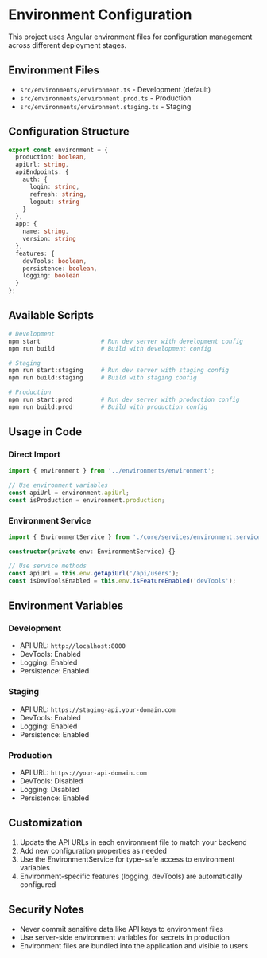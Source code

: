 # Environment Configuration

This project uses Angular environment files for configuration management across different deployment stages.

## Environment Files

- `src/environments/environment.ts` - Development (default)
- `src/environments/environment.prod.ts` - Production  
- `src/environments/environment.staging.ts` - Staging

## Configuration Structure

```typescript
export const environment = {
  production: boolean,
  apiUrl: string,
  apiEndpoints: {
    auth: {
      login: string,
      refresh: string,
      logout: string
    }
  },
  app: {
    name: string,
    version: string
  },
  features: {
    devTools: boolean,
    persistence: boolean,
    logging: boolean
  }
};
```

## Available Scripts

```bash
# Development
npm start                 # Run dev server with development config
npm run build             # Build with development config

# Staging  
npm run start:staging     # Run dev server with staging config
npm run build:staging     # Build with staging config

# Production
npm run start:prod        # Run dev server with production config  
npm run build:prod        # Build with production config
```

## Usage in Code

### Direct Import
```typescript
import { environment } from '../environments/environment';

// Use environment variables
const apiUrl = environment.apiUrl;
const isProduction = environment.production;
```

### Environment Service
```typescript
import { EnvironmentService } from './core/services/environment.service';

constructor(private env: EnvironmentService) {}

// Use service methods
const apiUrl = this.env.getApiUrl('/api/users');
const isDevToolsEnabled = this.env.isFeatureEnabled('devTools');
```

## Environment Variables

### Development
- API URL: `http://localhost:8000`
- DevTools: Enabled
- Logging: Enabled
- Persistence: Enabled

### Staging  
- API URL: `https://staging-api.your-domain.com`
- DevTools: Enabled
- Logging: Enabled
- Persistence: Enabled

### Production
- API URL: `https://your-api-domain.com`
- DevTools: Disabled
- Logging: Disabled  
- Persistence: Enabled

## Customization

1. Update the API URLs in each environment file to match your backend
2. Add new configuration properties as needed
3. Use the EnvironmentService for type-safe access to environment variables
4. Environment-specific features (logging, devTools) are automatically configured

## Security Notes

- Never commit sensitive data like API keys to environment files
- Use server-side environment variables for secrets in production
- Environment files are bundled into the application and visible to users